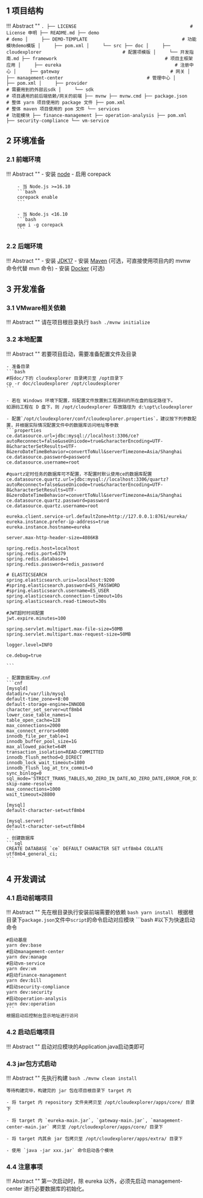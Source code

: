 ## 1 项目结构

!!! Abstract ""
    ```
    .
    ├── LICENSE                                          # License 申明
    ├── README.md
    ├── demo                                             # demo
    │     ├── DEMO-TEMPLATE                                   # 功能模块demo模版
    │     ├── pom.xml
    │     └── src
    ├── doc
    │     ├── cloudexplorer                              # 配置项模版
    │     └── 开发指南.md
    ├── framework                                        # 项目主框架应用
    │     ├── eureka                                          # 注册中心
    │     ├── gateway                                         # 网关
    │     ├── management-center                               # 管理中心
    │     ├── pom.xml
    │     ├── provider                                        # 需要用到的外部云sdk
    │     └── sdk                                             # 项目通用的前后端依赖/网关的前端
    ├── mvnw
    ├── mvnw.cmd
    ├── package.json                                     # 整体 yarn 项目使用的 package 文件
    ├── pom.xml                                          # 整体 maven 项目使用的 pom 文件
    └── services                                         # 功能模块
        ├── finance-management
        ├── operation-analysis
        ├── pom.xml
        ├── security-compliance
        └── vm-service
    ```

## 2 环境准备

### 2.1 前端环境

!!! Abstract ""
    - 安装 [node](https://nodejs.org/)
    - 启用 corepack
  
        - 当 Node.js >=16.10
        ```bash
        corepack enable
        ```

        - 当 Node.js <16.10  
        ```bash
        npm i -g corepack
        ```


### 2.2 后端环境

!!! Abstract ""
    - 安装 [JDK17](https://www.oracle.com/java/technologies/javase/jdk17-archive-downloads.html)
    - 安装 [Maven](https://maven.apache.org/download.cgi) (可选，可直接使用项目内的 mvnw 命令代替 mvn 命令)
    - 安装 [Docker](https://www.docker.com/) (可选)


## 3 开发准备

### 3.1 VMware相关依赖

!!! Abstract ""
    请在项目根目录执行
    ``` bash
    ./mvnw initialize
    ```
### 3.2 本地配置

!!! Abstract ""
    若要项目启动，需要准备配置文件及目录

    - 准备目录
    ```bash
    #将doc/下的 cloudexplorer 目录拷贝至 /opt目录下
    cp -r doc/cloudexplorer /opt/cloudexplorer
    ```

    - 若在 Windows 环境下配置，将配置文件放置到工程源码的所在盘的指定路径下。
    如源码工程在 D 盘下，则 /opt/cloudexplorer 存放路径为 d:\opt\cloudexplorer

    - 配置`/opt/cloudexplorer/conf/cloudexplorer.properties`，建议按下列参数配置，并根据实际情况配置文件中的数据库访问地址等参数
    ```properties
    ce.datasource.url=jdbc:mysql://localhost:3306/ce?autoReconnect=false&useUnicode=true&characterEncoding=UTF-8&characterSetResults=UTF-8&zeroDateTimeBehavior=convertToNull&serverTimezone=Asia/Shanghai
    ce.datasource.password=password
    ce.datasource.username=root
    
    #quartz定时任务的数据库可不配置，不配置时默认使用ce的数据库配置
    ce.datasource.quartz.url=jdbc:mysql://localhost:3306/quartz?autoReconnect=false&useUnicode=true&characterEncoding=UTF-8&characterSetResults=UTF-8&zeroDateTimeBehavior=convertToNull&serverTimezone=Asia/Shanghai
    ce.datasource.quartz.password=password
    ce.datasource.quartz.username=root
    
    eureka.client.service-url.defaultZone=http://127.0.0.1:8761/eureka/
    eureka.instance.prefer-ip-address=true
    eureka.instance.hostname=eureka
    
    server.max-http-header-size=4086KB
    
    spring.redis.host=localhost
    spring.redis.port=6379
    spring.redis.database=1
    spring.redis.password=redis_password
    
    # ELASTICSEARCH
    spring.elasticsearch.uris=localhost:9200
    #spring.elasticsearch.password=ES_PASSWORD
    #spring.elasticsearch.username=ES_USER
    spring.elasticsearch.connection-timeout=10s
    spring.elasticsearch.read-timeout=30s
    
    #JWT超时时间配置
    jwt.expire.minutes=100
    
    spring.servlet.multipart.max-file-size=50MB
    spring.servlet.multipart.max-request-size=50MB

    logger.level=INFO

    ce.debug=true

    ```
    
    - 配置数据库my.cnf
    ```cnf
    [mysqld]
    datadir=/var/lib/mysql
    default-time_zone=+8:00
    default-storage-engine=INNODB
    character_set_server=utf8mb4
    lower_case_table_names=1
    table_open_cache=128
    max_connections=2000
    max_connect_errors=6000
    innodb_file_per_table=1
    innodb_buffer_pool_size=1G
    max_allowed_packet=64M
    transaction_isolation=READ-COMMITTED
    innodb_flush_method=O_DIRECT
    innodb_lock_wait_timeout=1800
    innodb_flush_log_at_trx_commit=0
    sync_binlog=0
    sql_mode='STRICT_TRANS_TABLES,NO_ZERO_IN_DATE,NO_ZERO_DATE,ERROR_FOR_DIVISION_BY_ZERO,NO_ENGINE_SUBSTITUTION'
    skip-name-resolve
    max_connections=1000
    wait_timeout=28800
    
    [mysql]
    default-character-set=utf8mb4
    
    [mysql.server]
    default-character-set=utf8mb4
    ```
    - 创建数据库
    ```sql
    CREATE DATABASE `ce` DEFAULT CHARACTER SET utf8mb4 COLLATE utf8mb4_general_ci;
    ```
    

## 4 开发调试

### 4.1 启动前端项目

!!! Abstract ""
    先在根目录执行安装前端需要的依赖
    ```bash
    yarn install
    ```
    根据根目录下`package.json`文件中`script`的命令启动对应模块
    ```bash 
    #以下为快速启动命令

    #启动基座
    yarn dev:base
    #启动management-center
    yarn dev:manage
    #启动vm-service
    yarn dev:vm
    #启动finance-management
    yarn dev:bill
    #启动security-compliance
    yarn dev:security
    #启动operation-analysis
    yarn dev:operation
    ```
    根据启动后控制台显示地址进行访问

### 4.2 启动后端项目

!!! Abstract ""
    启动对应模块的Application.java启动类即可

### 4.3 jar包方式启动

!!! Abstract ""
    先执行构建
    ```bash
    ./mvnw clean install
    ```
    

    等待构建完毕，构建完的 jar 包在项目根目录下 target 内
    
    - 将 target 内 repository 文件夹拷贝至 /opt/cloudexplorer/apps/core/ 目录下
    
    - 将 target 内 `eureka-main.jar`, `gateway-main.jar`, `management-center-main.jar` 拷贝至 /opt/cloudexplorer/apps/core/ 目录下

    - 将 target 内其余 jar 包拷贝至 /opt/cloudexplorer/apps/extra/ 目录下

    - 使用 `java -jar xxx.jar` 命令启动各个模块

### 4.4 注意事项

!!! Abstract ""
    第一次启动时，除 eureka 以外，必须先启动 management-center 进行必要数据库的初始化。

